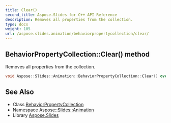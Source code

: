 ```yaml
---
title: Clear()
second_title: Aspose.Slides for C++ API Reference
description: Removes all properties from the collection.
type: docs
weight: 105
url: /aspose.slides.animation/behaviorpropertycollection/clear/
---
```

## BehaviorPropertyCollection::Clear() method


Removes all properties from the collection.

```cpp
void Aspose::Slides::Animation::BehaviorPropertyCollection::Clear() override
```

## See Also

* Class [BehaviorPropertyCollection](../)
* Namespace [Aspose::Slides::Animation](../../)
* Library [Aspose.Slides](../../../)